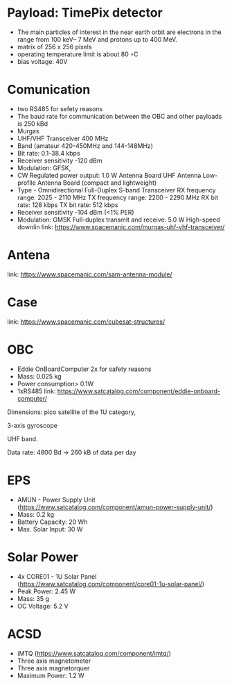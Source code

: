 # Payload: TimePix detector
- The main particles of interest in the near earth orbit are electrons in the range from 100 keV– 7 MeV and protons up to 400 MeV.
- matrix of 256 x 256 pixels
- operating temperature limit is about 80 ◦C
- bias voltage: 40V

# Comunication
- two RS485 for sefety reasons
- The baud rate for communication between the OBC and other payloads is 250 kBd
- Murgas
- UHF/VHF Transceiver 400 MHz
- Band (amateur 420-450MHz and 144-148MHz) 
- Bit rate: 0.1-38.4 kbps 
- Receiver sensitivity -120 dBm 
- Modulation: GFSK, 
- CW Regulated power output: 1.0 W Antenna Board UHF Antenna Low-profile Antenna Board (compact and lightweight) 
- Type - Omnidirectional Full-Duplex S-band Transceiver RX frequency range: 2025 - 2110 MHz TX frequency range: 2200 - 2290 MHz RX bit rate: 128 kbps TX bit rate: 512 kbps 
- Receiver sensitivity -104 dBm (<1% PER) 
- Modulation: GMSK Full-duplex transmit and receive: 5.0 W High-speed downlin
link: https://www.spacemanic.com/murgas-uhf-vhf-transceiver/

# Antena
link: https://www.spacemanic.com/sam-antenna-module/

# Case
link: https://www.spacemanic.com/cubesat-structures/

# OBC
- Eddie OnBoardComputer 2x for safety reasons
- Mass: 0.025 kg
- Power consumption> 0.1W
- 1xRS485
link: https://www.satcatalog.com/component/eddie-onboard-computer/





Dimensions: pico satellite of the 1U category,

3-axis gyroscope

UHF band.

Data rate: 4800 Bd -> 260 kB of data per day

# EPS

- AMUN - Power Supply Unit (https://www.satcatalog.com/component/amun-power-supply-unit/)
- Mass: 0.2 kg
- Battery Capacity: 20 Wh
- Max. Solar Input: 30 W

# Solar Power

- 4x CORE01 - 1U Solar Panel (https://www.satcatalog.com/component/core01-1u-solar-panel/)
- Peak Power: 2.45 W
- Mass: 35 g
- OC Voltage: 5.2 V

# ACSD
    
- iMTQ (https://www.satcatalog.com/component/imtq/)
- Three axis magnetometer
- Three axis magnetorquer
- Maximum Power: 1.2 W